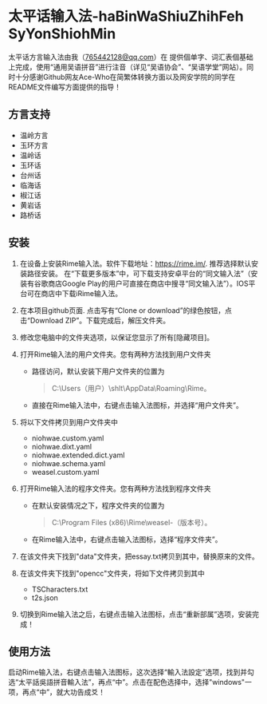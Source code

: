 # 太平话输入法-haBinWaShiuZhihFeh SyYonShiohMin
太平话方言输入法由我（765442128@qq.com）在 提供個单字、词汇表個基础上完成，使用“通用吴语拼音”进行注音（详见“吴语协会”、“吴语学堂”网站）。同时十分感谢Github网友Ace-Who在简繁体转换方面以及网安学院的同学在README文件编写方面提供的指导！

## 方言支持
- 温岭方言
- 玉环方言
- 温岭话
- 玉环话
- 台州话
- 临海话
- 椒江话
- 黄岩话
- 路桥话

## 安装
1. 在设备上安装Rime输入法。软件下载地址：https://rime.im/. 推荐选择默认安装路径安装。 在“下载更多版本”中，可下载支持安卓平台的“同文输入法”（安装有谷歌商店Google Play的用户可直接在商店中搜寻“同文输入法”）。IOS平台可在商店中下载iRime输入法。

2. 在本项目<a src=https://github.com/Spackup/ThaBinWaShiuZhihFeh-TaiPingHuaShuRuFa>github页面</a>. 点击写有“Clone or download”的绿色按钮，点击“Download ZIP”。下载完成后，解压文件夹。

3. 修改您电脑中的文件夹选项，以保证您显示了所有[隐藏项目]。

4. 打开Rime输入法的用户文件夹。您有两种方法找到用户文件夹
    - 路径访问，默认安装下用户文件夹的位置为
        > C:\Users（用户）\shlt\AppData\Roaming\Rime。
    - 直接在Rime输入法中，右键点击输入法图标，并选择“用户文件夹”。

5. 将以下文件拷贝到用户文件夹中
    - niohwae.custom.yaml
    - niohwae.dixt.yaml
    - niohwae.extended.dict.yaml
    - niohwae.schema.yaml
    - weasel.custom.yaml

6. 打开Rime输入法的程序文件夹。您有两种方法找到程序文件夹
    - 在默认安装情况之下，程序文件夹的位置为
        > C:\Program Files (x86)\Rime\weasel-（版本号）。
    - 在Rime输入法中，右键点击输入法图标，选择“程序文件夹”。

7. 在该文件夹下找到"data"文件夹，把essay.txt拷贝到其中，替换原来的文件。

7. 在该文件夹下找到"opencc"文件夹，将如下文件拷贝到其中
    - TSCharacters.txt
    - t2s.json

8. 切换到Rime输入法之后，右键点击输入法图标，点击“重新部属”选项，安装完成！

## 使用方法
启动Rime输入法，右键点击输入法图标，这次选择“輸入法設定”选项，找到并勾选“太平話吳語拼音輸入法”，再点“中”。点击在配色选择中，选择"windows"一项，再点“中”，就大功告成爻！
